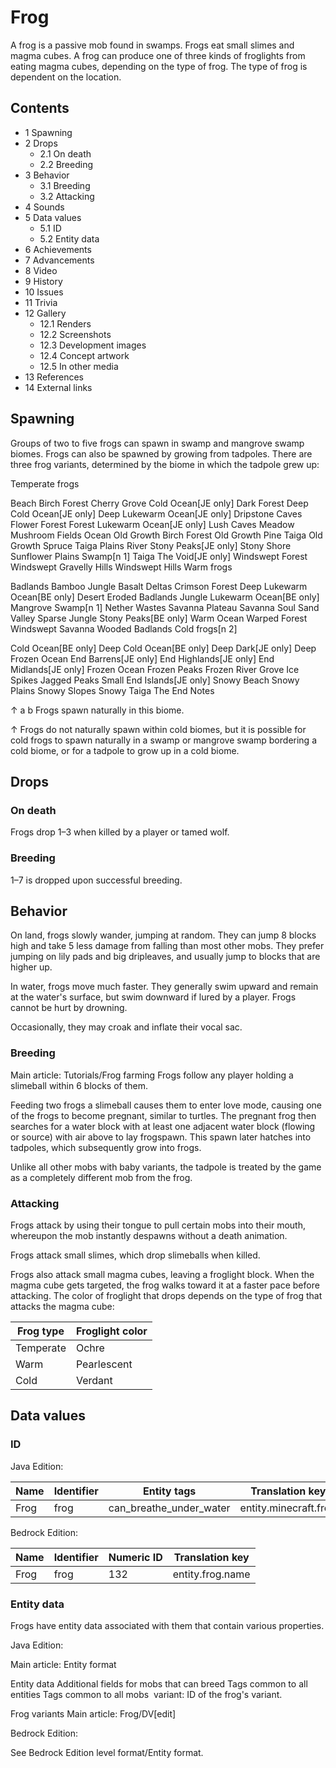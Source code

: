 # Frog
A frog is a passive mob found in swamps. Frogs eat small slimes and magma cubes. A frog can produce one of three kinds of froglights from eating magma cubes, depending on the type of frog. The type of frog is dependent on the location.

## Contents
- 1 Spawning
- 2 Drops
	- 2.1 On death
	- 2.2 Breeding
- 3 Behavior
	- 3.1 Breeding
	- 3.2 Attacking
- 4 Sounds
- 5 Data values
	- 5.1 ID
	- 5.2 Entity data
- 6 Achievements
- 7 Advancements
- 8 Video
- 9 History
- 10 Issues
- 11 Trivia
- 12 Gallery
	- 12.1 Renders
	- 12.2 Screenshots
	- 12.3 Development images
	- 12.4 Concept artwork
	- 12.5 In other media
- 13 References
- 14 External links

## Spawning
Groups of two to five frogs can spawn in swamp and mangrove swamp biomes. Frogs can also be spawned by growing from tadpoles.
There are three frog variants, determined by the biome in which the tadpole grew up:

 Temperate frogs

Beach
Birch Forest
Cherry Grove
Cold Ocean‌[JE  only]
Dark Forest
Deep Cold Ocean‌[JE  only]
Deep Lukewarm Ocean‌[JE  only]
Dripstone Caves
Flower Forest
Forest
Lukewarm Ocean‌[JE  only]
Lush Caves
Meadow
Mushroom Fields
Ocean
Old Growth Birch Forest
Old Growth Pine Taiga
Old Growth Spruce Taiga
Plains
River
Stony Peaks‌[JE  only]
Stony Shore
Sunflower Plains
Swamp[n 1]
Taiga
The Void‌[JE  only]
Windswept Forest
Windswept Gravelly Hills
Windswept Hills
 Warm frogs

Badlands
Bamboo Jungle
Basalt Deltas
Crimson Forest
Deep Lukewarm Ocean‌[BE  only]
Desert
Eroded Badlands
Jungle
Lukewarm Ocean‌[BE  only]
Mangrove Swamp[n 1]
Nether Wastes
Savanna Plateau
Savanna
Soul Sand Valley
Sparse Jungle
Stony Peaks‌[BE  only]
Warm Ocean
Warped Forest
Windswept Savanna
Wooded Badlands
 Cold frogs[n 2]

Cold Ocean‌[BE  only]
Deep Cold Ocean‌[BE  only]
Deep Dark‌[JE  only]
Deep Frozen Ocean
End Barrens‌[JE  only]
End Highlands‌[JE  only]
End Midlands‌[JE  only]
Frozen Ocean
Frozen Peaks
Frozen River
Grove
Ice Spikes
Jagged Peaks
Small End Islands‌[JE  only]
Snowy Beach
Snowy Plains
Snowy Slopes
Snowy Taiga
The End
Notes

↑ a b Frogs spawn naturally in this biome.

↑ Frogs do not naturally spawn within cold biomes, but it is possible for cold frogs to spawn naturally in a swamp or mangrove swamp bordering a cold biome, or for a tadpole to grow up in a cold biome.


## Drops
### On death
Frogs drop 1–3 when killed by a player or tamed wolf.

### Breeding
1–7 is dropped upon successful breeding.

## Behavior
On land, frogs slowly wander, jumping at random. They can jump 8 blocks high and take 5 less damage from falling than most other mobs. They prefer jumping on lily pads and big dripleaves, and usually jump to blocks that are higher up. 

In water, frogs move much faster. They generally swim upward and remain at the water's surface, but swim downward if lured by a player. Frogs cannot be hurt by drowning.

Occasionally, they may croak and inflate their vocal sac.

### Breeding
Main article: Tutorials/Frog farming
Frogs follow any player holding a slimeball within 6 blocks of them. 

Feeding two frogs a slimeball causes them to enter love mode, causing one of the frogs to become pregnant, similar to turtles. The pregnant frog then searches for a water block with at least one adjacent water block (flowing or source) with air above to lay frogspawn. This spawn later hatches into tadpoles, which subsequently grow into frogs.

Unlike all other mobs with baby variants, the tadpole is treated by the game as a completely different mob from the frog.

### Attacking
Frogs attack by using their tongue to pull certain mobs into their mouth, whereupon the mob instantly despawns without a death animation.

Frogs attack small slimes, which drop slimeballs when killed.

Frogs also attack small magma cubes, leaving a froglight block. When the magma cube gets targeted, the frog walks toward it at a faster pace before attacking. The color of froglight that drops depends on the type of frog that attacks the magma cube:

| Frog type | Froglight color |
|-----------|-----------------|
| Temperate | Ochre           |
| Warm      | Pearlescent     |
| Cold      | Verdant         |

## Data values
### ID
Java Edition:

| Name | Identifier | Entity tags             | Translation key       |
|------|------------|-------------------------|-----------------------|
| Frog | frog       | can_breathe_under_water | entity.minecraft.frog |

Bedrock Edition:

| Name | Identifier | Numeric ID | Translation key  |
|------|------------|------------|------------------|
| Frog | frog       | 132        | entity.frog.name |

### Entity data
Frogs have entity data associated with them that contain various properties.

Java Edition:

Main article: Entity format

 Entity data
Additional fields for mobs that can breed
Tags common to all entities
Tags common to all mobs
 variant: ID of the frog's variant.


Frog variants
Main article: Frog/DV[edit]

Bedrock Edition:

See Bedrock Edition level format/Entity format.
